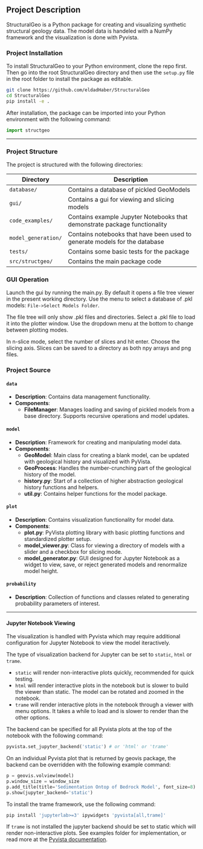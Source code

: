 ## Project Description
StructuralGeo is a Python package for creating and visualizing synthetic structural geology data. The model data is handeled with a NumPy framework and the visualization is done with Pyvista.
### Project Installation
To install StructuralGeo to your Python environment, clone the repo first. Then go into the root StructuralGeo directory and then use the `setup.py` file in the root folder to install the package as editable. 

```bash
git clone https://github.com/eldadHaber/StructuralGeo
cd StructuralGeo
pip install -e .
```

After installation, the package can be imported into your Python environment with the following command:

```python
import structgeo
```
___
### Project Structure

The project is structured with the following directories:

| Directory          | Description                                                       |
|--------------------|-------------------------------------------------------------------|
| `database/`        | Contains a database of pickled GeoModels                          |
| `gui/`             | Contains a gui for viewing and slicing models                     |
| `code_examples/`   | Contains example Jupyter Notebooks that demonstrate package functionality |
| `model_generation/`| Contains notebooks that have been used to generate models for the database |
| `tests/`           | Contains some basic tests for the package                         |
| `src/structgeo/`   | Contains the main package code                                    |

### GUI Operation
Launch the gui by running the main.py. By default it opens a file tree viewer in the present working directory. Use the menu to select a database of .pkl models: `File->Select Models Folder`. 

The file tree will only show .pkl files and directories. Select a .pkl file to load it into the plotter window. Use the dropdown menu at the bottom to change between plotting modes.

In n-slice mode, select the number of slices and hit enter. Choose the slicing axis. Slices can be saved to a directory as both npy arrays and png files.

### Project Source

#### `data`
- **Description**: Contains data management functionality.
- **Components**:
  - **FileManager**: Manages loading and saving of pickled models from a base directory. Supports recursive operations and model updates.

#### `model`
- **Description**: Framework for creating and manipulating model data.
- **Components**:
  - **GeoModel**: Main class for creating a blank model, can be updated with geological history and visualized with PyVista.
  - **GeoProcess**: Handles the number-crunching part of the geological history of the model.
  - **history.py**: Start of a collection of higher abstraction geological history functions and helpers.
  - **util.py**: Contains helper functions for the model package.

#### `plot`
- **Description**: Contains visualization functionality for model data.
- **Components**:
  - **plot.py**: PyVista plotting library with basic plotting functions and standardized plotter setup.
  - **model_viewer.py**: Class for viewing a directory of models with a slider and a checkbox for slicing mode.
  - **model_generator.py**: GUI designed for Jupyter Notebook as a widget to view, save, or reject generated models and renormalize model height.

#### `probability`
- **Description**: Collection of functions and classes related to generating probability parameters of interest.

___
#### Jupyter Notebook Viewing

The visualization is handled with Pyvista which may require additional configuration for Jupyter Notebook to view the model iteractively. 

The type of visualization backend for Jupyter can be set to `static`, `html` or `trame`.

- `static` will render non-interactive plots quickly, recommended for quick testing.
- `html` will render interactive plots in the notebook but is slower to build the viewer than static. The model can be rotated and zoomed in the notebook.
- `trame` will render interactive plots in the notebook through a viewer with menu options. It takes a while to load and is slower to render than the other options.

The backend can be specified for all Pyvista plots at the top of the notebook with the following command:

```python
pyvista.set_jupyter_backend('static') # or 'html' or 'trame'
```

On an individual Pyvista plot that is returned by geovis package, the backend can be overridden with the following example command:

```python
p = geovis.volview(model)
p.window_size = window_size
p.add_title(title='Sedimentation Ontop of Bedrock Model', font_size=8)
p.show(jupyter_backend='static') 
```

To install the trame framework, use the following command:

```bash
pip install 'jupyterlab>=3' ipywidgets 'pyvista[all,trame]'   
```

If `trame` is not installed the jupyter backend should be set to static which will render non-interactive plots. See examples folder for implementation, or read more at the [Pyvista documentation](https://tutorial.pyvista.org/tutorial/00_jupyter/index.html).
